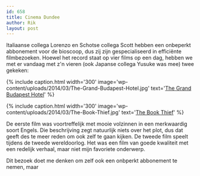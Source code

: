 ```yaml
---
id: 658
title: Cinema Dundee
author: Rik
layout: post
---
```

Italiaanse collega Lorenzo en Schotse collega Scott hebben een onbeperkt abbonement voor de bioscoop, dus zij zijn gespecialiseerd in efficiënte filmbezoeken. Hoewel het record staat op vier films op een dag, hebben we met er vandaag met z'n vieren (ook Japanse collega Yusuke was mee) twee gekeken:

{% include caption.html
    width='300'
    image='wp-content/uploads/2014/03/The-Grand-Budapest-Hotel.jpg' 
    text='[The Grand Budapest Hotel](http://www.imdb.com/title/tt2278388/)'
%}

{% include caption.html
    width='300'
    image='wp-content/uploads/2014/03/The-Book-Thief.jpg' 
    text='[The Book Thief](http://www.imdb.com/title/tt0816442/)'
%}

De eerste film was voortreffelijk met mooie volzinnen in een merkwaardig soort Engels. Die beschrijving zegt natuurlijk niets over het plot, dus dat geeft des te meer reden om ook zelf te gaan kijken. De tweede film speelt tijdens de tweede wereldoorlog. Het was een film van goede kwaliteit met een redelijk verhaal, maar niet mijn favoriete onderwerp.

Dit bezoek doet me denken om zelf ook een onbperkt abbonement te nemen, maar